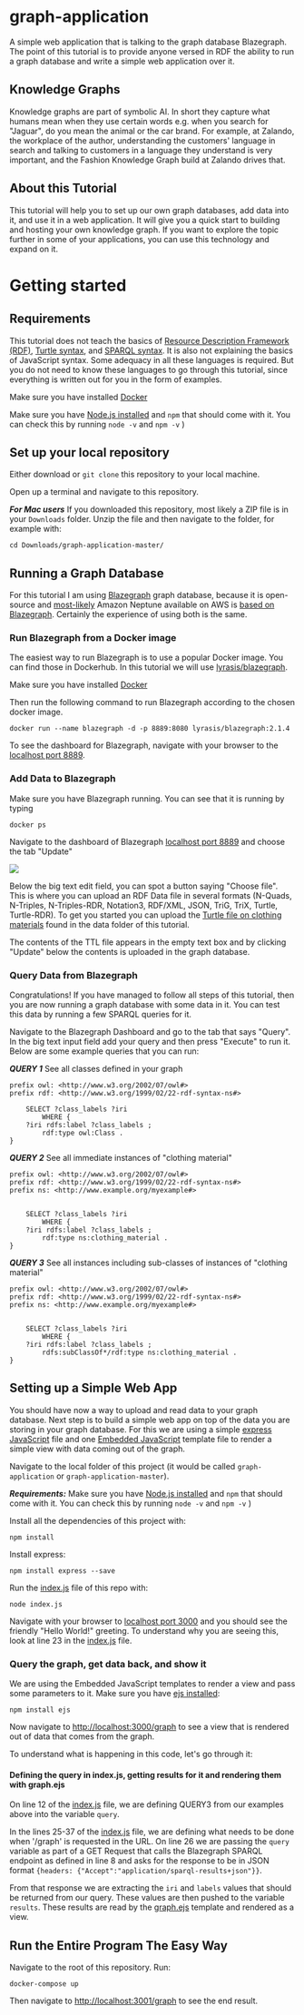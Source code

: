 # graph-application
A simple web application that is talking to the graph database Blazegraph. The point of this tutorial is to provide anyone versed in RDF
the ability to run a graph database and write a simple web application over it.

## Knowledge Graphs
Knowledge graphs are part of symbolic AI. In short they capture what humans mean when they use certain words e.g. when you search for "Jaguar", do you mean the animal or the car brand.
For example, at Zalando, the workplace of the author, understanding the customers' language in search and talking to customers in a language they understand is very important, and the Fashion Knowledge Graph build at Zalando drives that.

## About this Tutorial
This tutorial will help you to set up our own graph databases, add data into it, and use it in a web application.
It will give you a quick start to building and hosting your own knowledge graph.
If you want to explore the topic further in some of your applications, you can use this technology and expand on it.

# Getting started

## Requirements

This tutorial does not teach the basics of [Resource Description Framework (RDF)](https://en.wikipedia.org/wiki/Resource_Description_Framework),
[Turtle syntax](https://en.wikipedia.org/wiki/Turtle_(syntax)), and [SPARQL syntax](https://en.wikipedia.org/wiki/SPARQL).
It is also not explaining the basics of JavaScript syntax.
Some adequacy in all these languages is required. But you do not need to
know these languages to go through this tutorial, since everything is written out for you in
the form of examples.

Make sure you have installed [Docker](https://docs.docker.com/install/)

Make sure you have [Node.js installed](https://nodejs.org/en/) and `npm` that should come with it. You can check this by running `node -v` and `npm -v` )

## Set up your local repository

Either download or `git clone` this repository to your local machine.

Open up a terminal and navigate to this repository.


***For Mac users***
If you downloaded this repository, most likely a ZIP file is in your
`Downloads` folder. Unzip the file and then navigate to
the folder, for example with:

```
cd Downloads/graph-application-master/
```


## Running a Graph Database

For this tutorial I am using [Blazegraph](https://wiki.blazegraph.com/wiki/index.php/About_Blazegraph) graph database,
because it is open-source and [most-likely](https://www.i-programmer.info/news/84-database/11358-amazon-neptune-graph-database.html)
Amazon Neptune available on AWS is [based on Blazegraph](https://www.i-programmer.info/news/84-database/11358-amazon-neptune-graph-database.html).
Certainly the experience of using both is the same.


### Run Blazegraph from a Docker image
The easiest way to run Blazegraph is to use a popular Docker image. You can find
those in Dockerhub. In this tutorial we will use [lyrasis/blazegraph](https://hub.docker.com/r/lyrasis/blazegraph/).

Make sure you have installed [Docker](https://docs.docker.com/install/)

Then run the following command to run Blazegraph according to the chosen docker image.
```
docker run --name blazegraph -d -p 8889:8080 lyrasis/blazegraph:2.1.4
```

To see the dashboard for Blazegraph, navigate with your browser to the [localhost port 8889](http://localhost:8889/bigdata/).

### Add Data to Blazegraph

Make sure you have Blazegraph running. You can see that it is running by typing

```
docker ps
```

Navigate to the dashboard of Blazegraph [localhost port 8889](http://localhost:8889/bigdata/)
and choose the tab "Update"

![](images/blazegraph_screenshot.png)

Below the big text edit field, you can spot a button saying "Choose file". This is where you can upload an RDF Data file
in several formats (N-Quads, N-Triples, N-Triples-RDR, Notation3, RDF/XML, JSON, TriG, TriX, Turtle, Turtle-RDR). To get you started
you can upload the [Turtle file on clothing materials](data/clothing_materials.ttl) found in the data folder of this tutorial.

The contents of the TTL file appears in the empty text box and by clicking "Update" below the contents is uploaded in the graph database.

### Query Data from Blazegraph

Congratulations! If you have managed to follow all steps of this tutorial, then you are now running a graph database with some data in it. You can test this data by running a few SPARQL queries for it.

Navigate to the Blazegraph Dashboard and go to the tab that says "Query". In the big text input field add your query and then press "Execute" to run it. Below are some example queries that you can run:


***QUERY 1*** See all classes defined in your graph
```
prefix owl: <http://www.w3.org/2002/07/owl#>
prefix rdf: <http://www.w3.org/1999/02/22-rdf-syntax-ns#>

    SELECT ?class_labels ?iri
        WHERE {
    ?iri rdfs:label ?class_labels ;
        rdf:type owl:Class .
}
```

***QUERY 2*** See all immediate instances of "clothing material"
```
prefix owl: <http://www.w3.org/2002/07/owl#>
prefix rdf: <http://www.w3.org/1999/02/22-rdf-syntax-ns#>
prefix ns: <http://www.example.org/myexample#>


    SELECT ?class_labels ?iri
        WHERE {
    ?iri rdfs:label ?class_labels ;
        rdf:type ns:clothing_material .
}
```

***QUERY 3*** See all instances including sub-classes of instances of "clothing material"
```
prefix owl: <http://www.w3.org/2002/07/owl#>
prefix rdf: <http://www.w3.org/1999/02/22-rdf-syntax-ns#>
prefix ns: <http://www.example.org/myexample#>


    SELECT ?class_labels ?iri
        WHERE {
    ?iri rdfs:label ?class_labels ;
        rdfs:subClassOf*/rdf:type ns:clothing_material .
}
```

## Setting up a Simple Web App
You should have now a way to upload and read data to your graph database. Next step is to build a simple web app
on top of the data you are storing in your graph database. For this we are using a
simple [express JavaScript](https://expressjs.com/en/starter/installing.html) file and
one [Embedded JavaScript](http://ejs.co/) template file
to render a simple view with data coming out of the graph.

Navigate to the local folder of this project (it would be called `graph-application` or `graph-application-master`).

***Requirements:*** Make sure you have [Node.js installed](https://nodejs.org/en/) and
`npm` that should come with it. You can check this by running `node -v` and `npm -v` )


Install all the dependencies of this project with:

```
npm install
```

Install express:

```
npm install express --save
```

Run the [index.js](index.js) file of this repo with:

```
node index.js
```

Navigate with your browser to [localhost port 3000](http://localhost:3000/) and you should see the
friendly "Hello World!" greeting. To understand
why you are seeing this, look at line 23 in the [index.js](index.js#l23) file.

### Query the graph, get data back, and show it

We are using the Embedded JavaScript templates to render a view and pass some parameters to it.
Make sure you have [ejs installed](http://ejs.co/):

```
npm install ejs
```

Now navigate to [http://localhost:3000/graph](http://localhost:3000/graph)
to see a view that is rendered out of data that comes from the graph.

To understand what is happening in this code, let's go through it:

#### Defining the query in index.js, getting results for it and rendering them with graph.ejs

On line 12 of the [index.js](index.js#L12) file, we are defining QUERY3 from
our examples above into the variable `query`.

In the lines 25-37 of the [index.js](index.js#L25-L37) file, we are defining what needs to be done when '/graph' is requested in the URL.
On line 26 we are passing the `query` variable as part of a GET Request that calls the Blazegraph SPARQL endpoint
as defined in line 8 and asks for the response to be in JSON format `{headers: {"Accept":"application/sparql-results+json"}}`.

From that response we are extracting the `iri` and `labels` values that should be returned from our query. These values are then
pushed to the variable `results`. These results are read by the [graph.ejs](graph.ejs) template and rendered as a view.

## Run the Entire Program The Easy Way

Navigate to the root of this repository. Run:

```
docker-compose up
```

Then navigate to [http://localhost:3001/graph](http://localhost:3001/graph) to see the end result. 